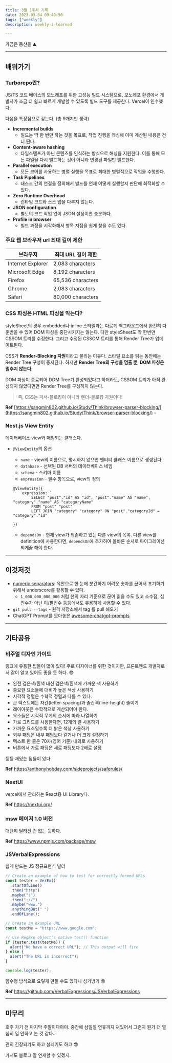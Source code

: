 ```yaml
---
title: 3월 1주차 기록
date: 2023-03-04 09:40:56
tags: ["weekly"]
description: weekly-i-learned

---
```


가끔은 등산을 ⛰️

<!-- more -->

---

## 배워가기

### Turborepo란?

JS/TS 코드 베이스의 모노레포를 위한 고성능 빌드 시스템으로, 모노레포 환경에서 개발자가 조금 더 쉽고 빠르게 개발할 수 있도록 빌드 도구를 제공한다. Vercel이 인수했다.

다음을 특장점으로 갖는다. (총 9개지만 생략)

- **Incremental builds**
  - 빌드는 딱 한 번만 하는 것을 목표로, 작업 진행을 캐싱해 이미 계산된 내용은 건너 뛴다.
- **Content-aware hashing**
  - 타임스탬프가 아닌 콘텐츠를 인식하는 방식으로 해싱을 지원한다. 이를 통해 모든 파일을 다시 빌드하는 것이 아니라 변경된 파일만 빌드한다.
- **Parallel execution**
  - 모든 코어를 사용하는 병렬 실행을 목표로 최대한 병렬적으로 작업을 수행한다.
- **Task Pipelines**
  - 태스크 간의 연결을 정의해서 빌드를 언제 어떻게 실행할지 판단해 최적화할 수 있다.
- **Zero Runtime Overhead**
  - 런타임 코드와 소스 맵을 다루지 않는다.
- **JSON configuration**
  - 별도의 코드 작업 없이 JSON 설정이면 충분하다.
- **Profile in browser**
  - 빌드 과정을 시각화해서 병목 지점을 쉽게 찾을 수도 있다.

### 주요 웹 브라우저 url 최대 길이 제한

| 브라우저          | 최대 URL 길이 제한 |
| ----------------- | ------------------ |
| Internet Explorer | 2,083 characters   |
| Microsoft Edge    | 8,192 characters   |
| Firefox           | 65,536 characters  |
| Chrome            | 2,083 characters   |
| Safari            | 80,000 characters  |

### CSS 파싱은 HTML 파싱을 막는다?

styleSheet의 경우 embedded나 inline 스타일과는 다르게 백그라운드에서 완전히 다운받을 수 있어 DOM 파싱을 중단시키지는 않는다. 다만 styleSheet도 딱 한번만 CSSOM 트리를 수정한다. 그리고 수정된 CSSOM 트리를 통해 Render Tree가 업데이트된다.

CSS가 **Render-Blocking 자원**이라고 불리는 이유다. 스타일 요소를 읽는 동안에는 Render Tree 구성이 중지된다. 하지만 **Render Tree의 구성을 멈출 뿐, DOM 파싱은 멈추지 않는다**.

DOM 파싱이 종료되어 DOM Tree가 완성되었다고 하더라도, CSSOM 트리가 아직 완성되지 않았다면면 Render Tree를 구성하지 않는다.

> 즉, CSS는 파서-블로킹이 아니라 렌더-블로킹 자원이다!

**Ref** [https://sangmin802.github.io/Study/Think/browser-parser-blocking/](https://sangmin802.github.io/Study/Think/browser-parser-blocking/) -

### Nest.js View Entity

데이터베이스 view와 매핑되는 클래스다.

- `@ViewEntity`의 옵션

  - `name` - view의 이름으로, 명시하지 않으면 엔티티 클래스 이름으로 생성된다.
  - `database` - 선택된 DB 서버의 데이터베이스 네임
  - `schema` - 스키마 이름
  - `expression` - 필수 항목으로, view의 정의

  ```tsx
  @ViewEntity({
      expression: `
          SELECT "post"."id" AS "id", "post"."name" AS "name", "category"."name" AS "categoryName"
          FROM "post" "post"
          LEFT JOIN "category" "category" ON "post"."categoryId" = "category"."id"
      `
  })
  ```

  - `dependsOn` - 현재 view가 의존하고 있는 다른 view의 목록. 다른 view를 definition에 사용한다면, `dependsOn`에 추가하여 올바른 순서로 마이그레이션되게끔 해야 한다.

---

## 이것저것

- [numeric separators](https://v8.dev/features/numeric-separators): 육안으로 한 눈에 분간하기 어려운 숫자를 끊어서 표기하기 위해서 underscore를 활용할 수 있다.
  - `1_000_000_000_000` 처럼 천의 자리 기준으로 끊어 읽을 수도 있고 소수점, 십진수가 아닌 이/팔진수 등등에서도 유용하게 사용할 수 있다.
- `git pull --tags` - 원격 저장소에서 tag 를 pull 해오기
- ChatGPT Prompt를 모아놓은 [awesome-chatgpt-prompts](https://github.com/f/awesome-chatgpt-prompts)

---

## 기타공유

### 비주얼 디자인 가이드

링크에 유용한 팁들이 많이 있다! 주로 디자이너를 위한 것이지만, 프론트엔드 개발자로서 같이 알고 있어도 좋을 듯 하다. 😎

- 완전 검은색/흰색 대신 검은색/흰색에 가까운 색 사용하기
- 중요한 요소들에 대비가 높은 색상 사용하기
- 시각적 정렬은 수학적 정렬과 다를 수 있다.
- 큰 텍스트에는 자간(letter-spacing)과 줄간격(line-height) 줄이기
- 레이아웃은 수학적으로 계산되어야 한다.
- 요소들은 시각적 무게의 순서에 따라 나열하기
- 가로 그리드를 사용한다면, 12개의 열 사용하기
- 가까운 요소일수록 더 밝은 색상 사용하기
- 외부 패딩은 내부 패딩보다 같거나 더 크게 설정하기
- 텍스트 한 줄은 70자(영어 기준) 내외로 사용하기
- 버튼에서 가로 패딩은 세로 패딩보다 2배로 설정

등등 재밌는 팁들이 있다

**Ref** <https://anthonyhobday.com/sideprojects/saferules/>

### NextUI

vercel에서 관리하는 React용 UI Library다.

**Ref** <https://nextui.org/>

### msw 메이저 1.0 버전

대단히 달라진 건 없는 듯하다.

**Ref** <https://www.npmjs.com/package/msw>

### JSVerbalExpressions

쉽게 만드는 JS 정규표현식 빌더

```jsx
// Create an example of how to test for correctly formed URLs
const tester = VerEx()
  .startOfLine()
  .then("http")
  .maybe("s")
  .then("://")
  .maybe("www.")
  .anythingBut(" ")
  .endOfLine();

// Create an example URL
const testMe = "https://www.google.com";

// Use RegExp object's native test() function
if (tester.test(testMe)) {
  alert("We have a correct URL"); // This output will fire
} else {
  alert("The URL is incorrect");
}

console.log(tester);
```

함수형 방식으로 요렇게 만들 수도 있다니 싱기방기 😮

**Ref** <https://github.com/VerbalExpressions/JSVerbalExpressions>

---

## 마무리

호주 가기 전 마지막 주말이다아아. 중간에 삼일절 연휴까지 껴있어서 그런지 뭔가 더 열심히 일 안하고 논 것 같다...

괜히 긴장되기도 하고 설레기도 하고 😎

가서도 블로그 잘 연재할 수 있겠지.
